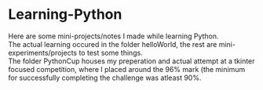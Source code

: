# Learning-Python
Here are some mini-projects/notes I made while learning Python.  
The actual learning occured in the folder helloWorld, the rest are mini-experiments/projects to test some things.  
The folder PythonCup houses my preperation and actual attempt at a tkinter focused competition, where I placed around the 96% mark (the minimum for successfully completing the challenge was atleast 90%.
